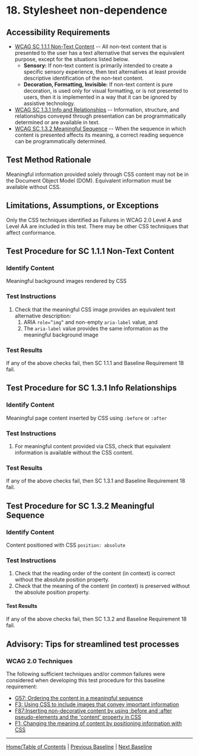 # 18. Stylesheet non-dependence
## Accessibility Requirements
- [WCAG SC 1.1.1 Non-Text Content](http://www.w3.org/TR/UNDERSTANDING-WCAG20/text-equiv-all.html) -- All non-text content that is presented to the user has a text alternative that serves the equivalent purpose, except for the situations listed below.  
    - **Sensory:** If non-text content is primarily intended to create a specific sensory experience, then text alternatives at least provide descriptive identification of the non-text content.
    - **Decoration, Formatting, Invisible:** If non-text content is pure decoration, is used only for visual formatting, or is not presented to users, then it is implemented in a way that it can be ignored by assistive technology.
- [WCAG SC 1.3.1 Info and Relationships](http://www.w3.org/TR/UNDERSTANDING-WCAG20/content-structure-separation-programmatic.html) -- Information, structure, and relationships conveyed through presentation can be programmatically determined or are available in text.
- [WCAG SC 1.3.2 Meaningful Sequence](http://www.w3.org/TR/UNDERSTANDING-WCAG20/content-structure-separation-sequence.html) -- When the sequence in which content is presented affects its meaning, a correct reading sequence can be programmatically determined.

## Test Method Rationale
Meaningful information provided solely through CSS content may not be in the Document Object Model (DOM). Equivalent information must be available without CSS.

## Limitations, Assumptions, or Exceptions
Only the CSS techniques identified as Failures in WCAG 2.0 Level A and Level AA are included in this test. There may be other CSS techniques that affect conformance.

## Test Procedure for SC 1.1.1 Non-Text Content
### Identify Content
Meaningful background images rendered by CSS

### Test Instructions
1. Check that the meaningful CSS image provides an equivalent text alternative description: 
    1. ARIA `role=”img”` and non-empty `aria-label` value, and
    1. The `aria-label` value provides the same information as the meaningful background image

### Test Results
If any of the above checks fail, then SC 1.1.1 and Baseline Requirement 18 fail.

## Test Procedure for SC 1.3.1 Info Relationships
### Identify Content
Meaningful page content inserted by CSS using `:before` or `:after`

### Test Instructions
1. For meaningful content provided via CSS, check that equivalent information is available without the CSS content.

### Test Results
If any of the above checks fail, then SC 1.3.1 and Baseline Requirement 18 fail.

## Test Procedure for SC 1.3.2 Meaningful Sequence
### Identify Content
Content positioned with CSS `position: absolute`

### Test Instructions
1. Check that the reading order of the content (in context) is correct without the absolute position property.
2. Check that the meaning of the content (in context) is preserved without the absolute position property.

#### Test Results
If any of the above checks fail, then SC 1.3.2 and Baseline Requirement 18 fail.

## Advisory: Tips for streamlined test processes
### WCAG 2.0 Techniques
The following sufficient techniques and/or common failures were considered when developing this test procedure for this baseline requirement:
* [G57: Ordering the content in a meaningful sequence](https://www.w3.org/TR/WCAG20-TECHS/G57.html)
* [F3: Using CSS to include images that convey important information](https://www.w3.org/TR/WCAG20-TECHS/F3.html)
* [F87:Inserting non-decorative content by using :before and :after pseudo-elements and the &#39;content&#39; property in CSS](https://www.w3.org/TR/WCAG20-TECHS/F87.html)
* [F1: Changing the meaning of content by positioning information with CSS](https://www.w3.org/TR/WCAG20-TECHS/F1.html)

----------------------------------------
[Home/Table of Contents](index.md) | [Previous Baseline](17SyncMedia.md) | [Next Baseline](19Frames.md)
